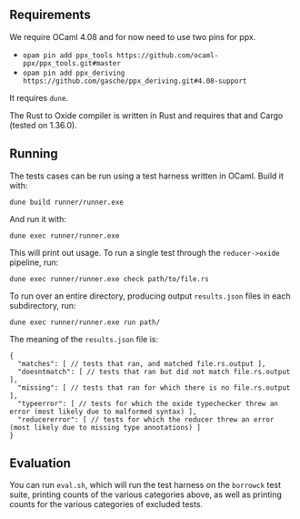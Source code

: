 ## Requirements

We require OCaml 4.08 and for now need to use two pins for ppx.
  - `opam pin add ppx_tools https://github.com/ocaml-ppx/ppx_tools.git#master`
  - `opam pin add ppx_deriving https://github.com/gasche/ppx_deriving.git#4.08-support`

It requires `dune`.

The Rust to Oxide compiler is written in Rust and requires that and Cargo
(tested on 1.36.0).

## Running

The tests cases can be run using a test harness written in OCaml. Build it with:

```
dune build runner/runner.exe
```

And run it with:

```
dune exec runner/runner.exe
```

This will print out usage. To run a single test through the `reducer->oxide` pipeline, run:

```
dune exec runner/runner.exe check path/to/file.rs
```

To run over an entire directory, producing output `results.json` files in each subdirectory, run:

```
dune exec runner/runner.exe run path/
```

The meaning of the `results.json` file is:

```
{
  "matches": [ // tests that ran, and matched file.rs.output ],
  "doesntmatch": [ // tests that ran but did not match file.rs.output ],
  "missing": [ // tests that ran for which there is no file.rs.output ],
  "typeerror": [ // tests for which the oxide typechecker threw an error (most likely due to malformed syntax) ],
  "reducererror": [ // tests for which the reducer threw an error (most likely due to missing type annotations) ]
}
```

## Evaluation

You can run `eval.sh`, which will run the test harness on the `borrowck` test
suite, printing counts of the various categories above, as well as printing
counts for the various categories of excluded tests.
